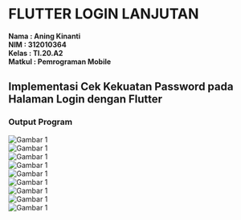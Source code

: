 # FLUTTER LOGIN LANJUTAN


**Nama    : Aning Kinanti** <br>
**NIM     : 312010364** <br>
**Kelas   : TI.20.A2** <br>
**Matkul  : Pemrograman Mobile** <br>

## Implementasi Cek Kekuatan Password pada Halaman Login dengan Flutter

### Output Program
![Gambar 1](login1.PNG) <br>
![Gambar 1](login2.1.PNG) <br>
![Gambar 1](login2.2.PNG) <br>
![Gambar 1](login3.1.PNG) <br>
![Gambar 1](login3.2.PNG) <br>
![Gambar 1](login4.1.PNG) <br>
![Gambar 1](login4.2.PNG) <br>
![Gambar 1](login5.1.PNG) <br>
![Gambar 1](login5.2.PNG) <br>